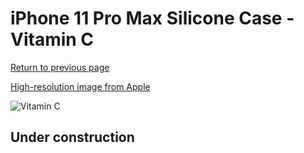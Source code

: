 # iPhone 11 Pro Max Silicone Case - Vitamin C

[Return to previous page](/iphone_11)

[High-resolution image from Apple](https://store.storeimages.cdn-apple.com/8756/as-images.apple.com/is/MY162?wid=4500&hei=4500&fmt=png)

<div style="width: 500px"><img src="/everyphone/MY162.png" alt="Vitamin C"></div>

## Under construction
